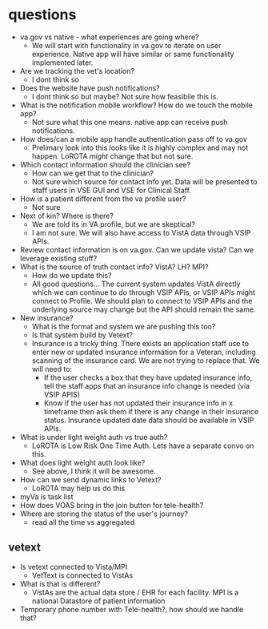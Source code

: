 # questions

- va.gov vs native - what experiences are going where?
  - We will start with functionality in va.gov to iterate on user experience. Native app will have similar or same functionality implemented later. 
- Are we tracking the vet's location?
  - I dont think so 
- Does the website have push notifications?
  - I dont think so but maybe?  Not sure how feasibile this is. 
- What is the notification mobile workflow? How do we touch the mobile app?
  - Not sure what this one means. native app can receive push notifications. 
- How does/can a mobile app handle authentication pass off to va.gov
  - Prelimary look into this looks like it is highly complex and may not happen.  LoROTA _might_ change that but not sure.
- Which contact information should the clinician see?
  - How can we get that to the clinician?
  - Not sure which source for contact info yet. Data will be presented to staff users in VSE GUI and VSE for Clinical Staff.  
- How is a patient different from the va profile user?
  - Not sure
- Next of kin? Where is there?
  - We are told its in VA profile, but we are skeptical?
  - I am not sure. We will also have access to VistA data through VSIP APIs. 
- Review contact information is on va.gov. Can we update vista? Can we leverage existing stuff?
- What is the source of truth contact info? VistA? LH? MPI?
  - How do we update this?
  - All good questions... The current system updates VistA directly which we can continue to do through VSIP APIs, or VSIP APIs might connect to Profile. We should plan to connect to VSIP APIs and the underlying source may change but the API should remain the same. 
- New insurance?
  - What is the format and system we are pushing this too?
  - Is that system build by Vetext?
  - Insurance is a tricky thing.  There exists an application staff use to enter new or updated insurance information for a Veteran, including scanning of the insurance card.  We are not trying to replace that.  We will need to:
    - If the user checks a box that they have updated insurance info, tell the staff apps that an insurance info change is needed (via VSIP APIS)
    - Know if the user has not updated their insurance info in x timeframe then ask them if there is any change in their insurance status. Insurance updated date data should be available in VSIP APIs.  
- What is under light weight auth vs true auth?
  - LoROTA is Low Risk One Time Auth.  Lets have a separate convo on this. 
- What does light weight auth look like?
  - See above, I think it will be awesome. 
- How can we send dynamic links to Vetext?
  - LoROTA may help us do this
- myVa is task list
- How does VOAS bring in the join button for tele-health?
- Where are storing the status of the user's journey?
  - read all the time vs aggregated

## vetext

- Is vetext connected to Vista/MPI
  - VetText is connected to VistAs
- What is that is different?
  - VistAs are the actual data store / EHR for each facility. MPI is a national Datastore of patient information
- Temporary phone number with Tele-health?, how should we handle that?
